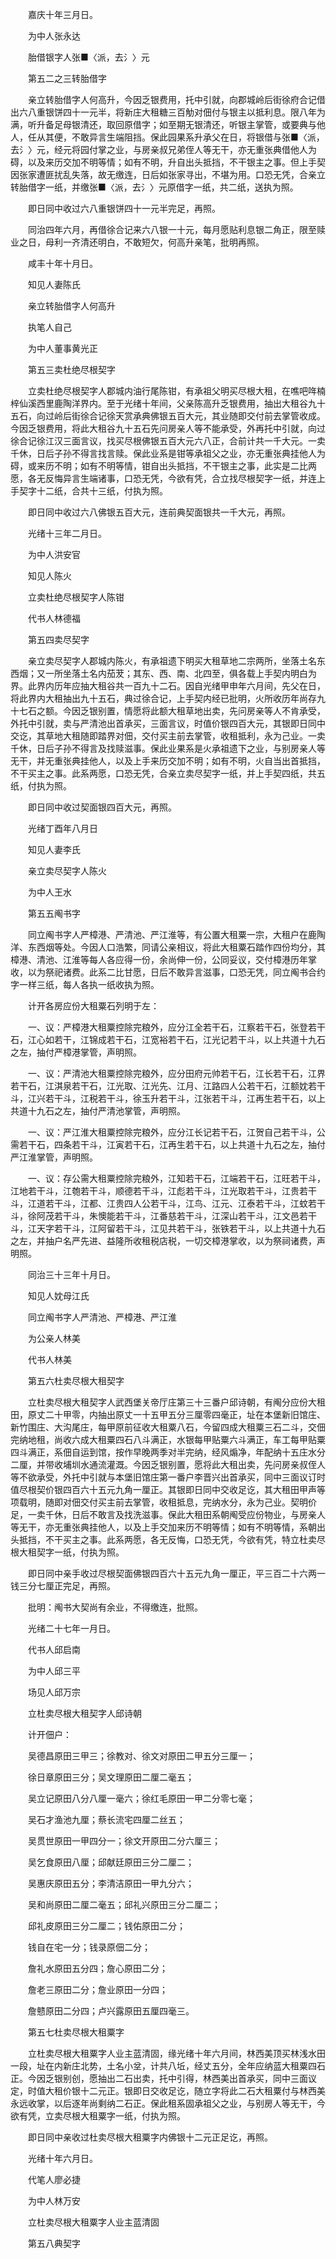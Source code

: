 <!-- { "loadSidebar": true } -->
　　嘉庆十年三月日。

　　为中人张永达

　　胎借银字人张■〈派，去氵〉元

　　第五二之三转胎借字

　　亲立转胎借字人何高升，今因乏银费用，托中引就，向郡城岭后街徐府合记借出六八重银饼四十一元半，将新庄大租糖三百觔对佃付与银主以抵利息。限八年为满，听升备足母银清还，取回原借字；如至期无银清还，听银主掌管，或要典与他人，任从其便，不敢异言生端阻挡。保此园果系升承父在日，将银借与张■〈派，去氵〉元，经元将园付掌之业，与房亲叔兄弟侄人等无干，亦无重张典借他人为碍，以及来历交加不明等情；如有不明，升自出头抵挡，不干银主之事。但上手契因张家遭匪扰乱失落，故无缴连，日后如张家寻出，不堪为用。口恐无凭，合亲立转胎借字一纸，并缴张■〈派，去氵〉元原借字一纸，共二纸，送执为照。

　　即日同中收过六八重银饼四十一元半完足，再照。

　　同治四年六月，再借徐合记来六八银一十元，每月愿贴利息银二角正，限至赎业之日，母利一齐清还明白，不敢短欠，何高升亲笔，批明再照。

　　咸丰十年十月日。

　　知见人妻陈氏

　　亲立转胎借字人何高升

　　执笔人自己

　　为中人董事黄光正

　　第五三卖杜绝尽根契字

　　立卖杜绝尽根契字人郡城内油行尾陈钳，有承祖父明买尽根大租，在噍吧哖楠梓仙溪西里鹿陶洋界内。至于光绪十年间，父亲陈高升乏银费用，抽出大租谷九十五石，向过岭后街徐合记徐天赏承典佛银五百大元，其业随即交付前去掌管收成。今因乏银费用，将此大租谷九十五石先问房亲人等不能承受，外再托中引就，向过徐合记徐江汉三面言议，找买尽根佛银五百大元六八正，合前计共一千大元。一卖千休，日后子孙不得言找言赎。保此业系是钳等承祖父之业，亦无重张典挂他人为碍，或来历不明；如有不明等情，钳自出头抵挡，不干银主之事，此实是二比两愿，各无反悔异言生端诸事，口恐无凭，今欲有凭，合立找尽根契字一纸，并连上手契字十二纸，合共十三纸，付执为照。

　　即日同中收过六八佛银五百大元，连前典契面银共一千大元，再照。

　　光绪十三年二月日。

　　为中人洪安官

　　知见人陈火

　　立卖杜绝尽根契字人陈钳

　　代书人林德福

　　第五四卖尽契字

　　亲立卖尽契字人郡城内陈火，有承祖遗下明买大租草地二宗两所，坐落土名东西烟；又一所坐落土名内茄茇；其东、西、南、北四至，俱各载上手契内明白为界。此界内历年应抽大租谷共一百九十二石。因自光绪甲申年六月间，先父在日，将此界内大租抽出九十五石，典过徐合记，上手契内经已批明，火所收历年尚存九十七石之额。今因乏银别置，情愿将此额大租草地出卖，先问房亲等人不肯承受，外托中引就，卖与严清池出首承买，三面言议，时值价银四百大元，其银即日同中交讫，其草地大租随即踏界对佃，交付买主前去掌管，收租抵利，永为己业。一卖千休，日后子孙不得言及找赎滋事。保此业果系是火承祖遗下之业，与别房亲人等无干，并无重张典挂他人，以及上手来历交加不明；如有不明，火自当出首抵挡，不干买主之事。此系两愿，口恐无凭，合亲立卖尽契字一纸，并上手契四纸，共五纸，付执为照。

　　即日同中收过契面银四百大元，再照。

　　光绪丁酉年八月日

　　知见人妻李氏

　　亲立卖尽契字人陈火

　　为中人王水

　　第五五阄书字

　　同立阄书字人严樟港、严清池、严江淮等，有公置大租粟一宗，大租户在鹿陶洋、东西烟等处。今因人口浩繁，同请公亲相议，将此大租粟石踏作四份均分，其樟港、清池、江淮等每人各应得一份，余尚伸一份，公同妥议，交付樟港历年掌收，以为祭祀诸费。此系二比甘愿，日后不敢异言滋事，口恐无凭，同立阄书合约字一样三纸，每人各执一纸收执为照。

　　计开各房应份大租粟石列明于左：

　　一、议：严樟港大租粟控除完粮外，应分江全若干石，江察若干石，张登若干石，江心如若干，江锦成若干石，江宽裕若干石，江光记若干斗，以上共道十九石之左，抽付严樟港掌管，声明照。

　　一、议：严清池大租粟控除完粮外，应分田府元帅若干石，江长若干石，江界若干石，江淇泉若干石，江光取、江光先、江月、江路四人公若干石，江额妉若干斗，江兴若干斗，江税若干斗，徐玉升若干斗，江张若干斗，江再生若干石，以上共道十九石之左，抽付严清池掌管，声明照。

　　一、议：严江淮大租粟控除完粮外，应分江长记若干石，江贺自己若干斗，公需若干石，四条若干斗，江寅若干石，江再生若干石，以上共道十九石之左，抽付严江淮掌管，声明照。

　　一、议：存公需大租粟控除完粮外，江知若干石，江端若干石，江旺若干斗，江地若干斗，江匏若干斗，顺德若干斗，江彪若干斗，江光取若干斗，江贵若干斗，江道若干斗，江都、江贵四人公若干斗，江鸟、江元、江泰若干斗，江蚊若干斗，徐阿茂若干斗，朱懊能若干斗，江番慈若干斗，江深山若干斗，江文邑若干斗，江天字若干斗，江阿留若干斗，江见共若干斗，张铁若干斗，以上共道十九石之左，并抽户名严先进、益隆所收租税店税，一切交樟港掌收，以为祭祠诸费，声明照。

　　同治三十三年十月日。

　　知见人妉母江氏

　　同立阄书字人严清池、严樟港、严江淮

　　为公亲人林美

　　代书人林美

　　第五六杜卖尽根大租契字

　　立杜卖尽根大租契字人武西堡关帝厅庄第三十三番户邱诗朝，有阄分应份大租田，原丈二十甲零，内抽出原丈一十五甲五分三厘零四毫正，址在本堡新旧馆庄、新竹围庄、大沟尾庄，每甲原前征收大租粟八石，今留四成大租粟三石二斗，交佃完纳地租，尚收六成大租粟四石八斗满正，水银每甲贴粟六斗满正，车工每甲贴粟四斗满正，系佃自运到馆，按作早晚两季对半完纳，经风煽净，年配纳十五庄水分二厘，并带收埔圳水通流灌溉。今因乏银别置，愿将此大租出卖，先问房亲叔侄人等不欲承受，外托中引就与本堡旧馆庄第一番户李晋兴出首承买，同中三面议订时值尽根契价银四百六十五元九角一厘正。其银即日同中交收足讫，其大租田甲声等项载明，随即对佃交付买主前去掌管，收租抵息，完纳水分，永为己业。契明价足，一卖千休，日后不敢言及找洗滋事。保此大租田系朝阄受应份物业，与房亲人等无干，亦无重张典挂他人，以及上手交加来历不明等情；如有不明等情，系朝出头抵挡，不干买主之事。此系两愿，各无反悔，口恐无凭，今欲有凭，特立杜卖尽根大租契字一纸，付执为照。

　　即日同中亲手收过尽根契面佛银四百六十五元九角一厘正，平三百二十六两一钱三分七厘正完足，再照。

　　批明：阄书大契尚有余业，不得缴连，批照。

　　光绪二十七年一月日。

　　代书人邱启南

　　为中人邱三平

　　场见人邱万宗

　　立杜卖尽根大租契字人邱诗朝

　　计开佃户：

　　吴德昌原田三甲三；徐教对、徐文对原田二甲五分三厘一；

　　徐日章原田三分；吴文理原田二厘二毫五；

　　吴立记原田八分八厘一毫六；徐红毛原田一甲二分零七毫；

　　吴石才渔池九厘；蔡长流宅四厘二丝五；

　　吴贯世原田一甲四分一；徐文开原田二分六厘三；

　　吴乞食原田八厘；邱献廷原田三分二厘二；

　　吴惠庆原田五分；李清洁原田一甲九分六；

　　吴和尚原田二厘二毫五；邱礼兴原田三分二厘二；

　　邱礼皮原田三分二厘二；钱佑原田二分；

　　钱自在宅一分；钱录原佃二分；

　　詹礼水原田五分四；詹心原田二分；

　　詹老三原田二分；詹业原田一分四；

　　詹戆原田二分四；卢兴露原田五厘四毫三。

　　第五七杜卖尽根大租粟字

　　立杜卖尽根大租粟字人业主蓝清固，缘光绪十年六月间，林西美顶买林浅水田一段，址在内新庄北势，土名小坌，计共八坵，经丈五分，全年应纳蓝大租粟四石正。今因乏银别创，愿抽出二石出卖，托中引得，林西美出首承买，同中三面议定，时值大租价银十二元正。银即日交收足讫，随立字将此二石大租粟付与林西美永远收掌，以后逐年尚剩纳二石正。保此租系固承祖父之业，与别房人等无干，今欲有凭，立卖尽根大租粟字一纸，付执为照。

　　即日同中亲收过杜卖尽根大租粟字内佛银十二元正足讫，再照。

　　光绪十年六月日。

　　代笔人廖必捷

　　为中人林万安

　　立杜卖尽根大租粟字人业主蓝清固

　　第五八典契字

